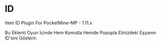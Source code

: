 # ID
Item ID Plugin For PocketMine-MP - 1.11.x

Bu Eklenti Oyun İçinde Hem Komutla Hemde Popupla Elinizdeki Eşyanın ID'sini Gösterir.
